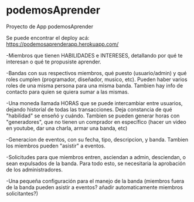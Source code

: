 # podemosAprender
Proyecto de App podemosAprender

Se puede encontrar el deploy acá: https://podemosaprenderapp.herokuapp.com/

 -Miembros que tienen HABILIDADES e INTERESES, detallando por qué te interesan o qué te propusiste aprender.

-Bandas con sus respectivos miembros, qué puesto (usuario/admin) y qué roles cumplen (programador, diseñador, musico, etc). Pueden haber varios roles de una misma persona para una misma banda. Tambien hay info de contacto para quien se quiera sumar a las mismas.

-Una moneda llamada HORAS que se puede intercambiar entre usuarios, dejando historial de todas las transacciones. Deja constancia de qué "habilidad" se enseñó y cuándo. Tambien se pueden generar horas con "generadores", que no tienen un comprador en específico (hacer un video en youtube, dar una charla, armar una banda, etc)

-Generacion de eventos, con su fecha, tipo, descripcion, y banda. Tambien los miembros pueden "asistir" a eventos.

-Solicitudes para que miembros entren, asciendan a admin, desciendan, o sean expulsados de la banda. Para todo esto, se necesitaria la aprobación de los administradores.

-Una pequeña configuración para el manejo de la banda (miembros fuera de la banda pueden asistir a eventos? añadir automaticamente miembros solicitantes?)

